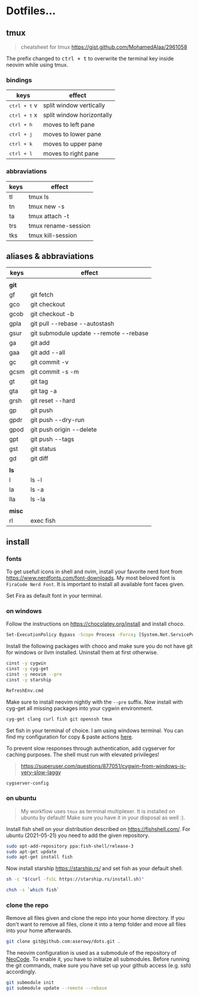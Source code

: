 # Dotfiles...

## tmux

> cheatsheet for tmux <https://gist.github.com/MohamedAlaa/2961058>

The prefix changed to <kbd>ctrl + t</kbd> to overwrite the terminal key inside neovim while using tmux.

### bindings

| keys                  | effect                    |
| --------------------- | ------------------------- |
| <kbd>ctrl + t</kbd> v | split window vertically   |
| <kbd>ctrl + t</kbd> x | split window horizontally |
| <kbd>ctrl + h</kbd>   | moves to left pane        |
| <kbd>ctrl + j</kbd>   | moves to lower pane       |
| <kbd>ctrl + k</kbd>   | moves to upper pane       |
| <kbd>ctrl + l</kbd>   | moves to right pane       |

### abbraviations

| keys | effect              |
| ---- | ------------------- |
| tl   | tmux ls             |
| tn   | tmux new -s         |
| ta   | tmux attach -t      |
| trs  | tmux rename-session |
| tks  | tmux kill-session   |

## aliases & abbraviations

| keys     | effect                                 |
| -------- | -------------------------------------- |
|          |                                        |
| **git**  |                                        |
| gf       | git fetch                              |
| gco      | git checkout                           |
| gcob     | git checkout -b                        |
| gpla     | git pull --rebase --autostash          |
| gsur     | git submodule update --remote --rebase |
| ga       | git add                                |
| gaa      | git add --all                          |
| gc       | git commit -v                          |
| gcsm     | git commit -s -m                       |
| gt       | git tag                                |
| gta      | git tag -a                             |
| grsh     | git reset --hard                       |
| gp       | git push                               |
| gpdr     | git push --dry-run                     |
| gpod     | git push origin --delete               |
| gpt      | git push --tags                        |
| gst      | git status                             |
| gd       | git diff                               |
|          |                                        |
| **ls**   |                                        |
| l        | ls -l                                  |
| la       | ls -a                                  |
| lla      | ls -la                                 |
|          |                                        |
| **misc** |                                        |
| rl       | exec fish                              |

## install

### fonts

To get usefull icons in shell and nvim, install your favorite nerd font from <https://www.nerdfonts.com/font-downloads>. My most beloved font is `FiraCode Nerd Font`. It is important to install all available font faces given.

Set Fira as default font in your terminal.

### on windows

Follow the instructions on <https://chocolatey.org/install> and install choco.

```sh
Set-ExecutionPolicy Bypass -Scope Process -Force; [System.Net.ServicePointManager]::SecurityProtocol = [System.Net.ServicePointManager]::SecurityProtocol -bor 3072; iex ((New-Object System.Net.WebClient).DownloadString('https://chocolatey.org/install.ps1'))
```

Install the following packages with choco and make sure you do not have git for windows or llvm installed. Uninstall them at first otherwise.

```sh
cinst -y cygwin
cinst -y cyg-get
cinst -y neovim --pre
cinst -y starship

RefreshEnv.cmd
```

Make sure to install neovim nightly with the `--pre` suffix. Now install with cyg-get all missing packages into your cygwin environment.

```sh
cyg-get clang curl fish git openssh tmux
```

Set fish in your terminal of choice. I am using windows terminal. You can find my configuration for copy & paste actions [here](./.config/terminal/settings.json).

To prevent slow responses through authentication, add cygserver for caching purposes. The shell must run with elevated privileges!

> <https://superuser.com/questions/877051/cygwin-from-windows-is-very-slow-laggy>

```sh
cygserver-config
```

### on ubuntu

> My workflow uses `tmux` as terminal multiplexer. It is installed on ubuntu by default! Make sure you have it in your disposal as well :).

Install fish shell on your distribution described on <https://fishshell.com/>. For ubuntu (2021-05-21) you need to add the given repository.

```sh
sudo apt-add-repository ppa:fish-shell/release-3
sudo apt-get update
sudo apt-get install fish
```

Now install starship <https://starship.rs/> and set fish as your default shell.

```sh
sh -c "$(curl -fsSL https://starship.rs/install.sh)"
```

```sh
chsh -s `which fish`
```

### clone the repo

Remove all files given and clone the repo into your home directory. If you don't want to remove all files, clone it into a temp folder and move all files into your home afterwards.

```sh
git clone git@github.com:aserowy/dots.git .
```

The neovim configuration is used as a submodule of the repository of [NeoCode](https://github.com/aserowy/NeoCode/). To enable it, you have to initialze all submodules. Before running the git commands, make sure you have set up your github access (e.g. ssh) accordingly.

```sh
git submodule init
git submodule update --remote --rebase
```
